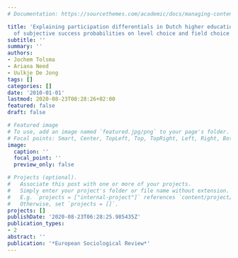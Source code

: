 ```yaml
---
# Documentation: https://sourcethemes.com/academic/docs/managing-content/

title: 'Explaining participation differentials in Dutch higher education: the impact
  of subjective success probabilities on level choice and field choice'
subtitle: ''
summary: ''
authors:
- Jochem Tolsma
- Ariana Need
- Uulkje De Jong
tags: []
categories: []
date: '2010-01-01'
lastmod: 2020-08-23T08:28:26+02:00
featured: false
draft: false

# Featured image
# To use, add an image named `featured.jpg/png` to your page's folder.
# Focal points: Smart, Center, TopLeft, Top, TopRight, Left, Right, BottomLeft, Bottom, BottomRight.
image:
  caption: ''
  focal_point: ''
  preview_only: false

# Projects (optional).
#   Associate this post with one or more of your projects.
#   Simply enter your project's folder or file name without extension.
#   E.g. `projects = ["internal-project"]` references `content/project/deep-learning/index.md`.
#   Otherwise, set `projects = []`.
projects: []
publishDate: '2020-08-23T06:28:25.985435Z'
publication_types:
- 2
abstract: ''
publication: '*European Sociological Review*'
---
```

